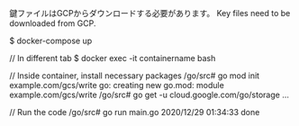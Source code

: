 鍵ファイルはGCPからダウンロードする必要があります。 Key files need to be downloaded from GCP.

$ docker-compose up

// In different tab
$ docker exec -it containername bash

// Inside container, install necessary packages
/go/src# go mod init example.com/gcs/write
go: creating new go.mod: module example.com/gcs/write
/go/src# go get -u cloud.google.com/go/storage
...

// Run the code
/go/src# go run main.go
2020/12/29 01:34:33 done

